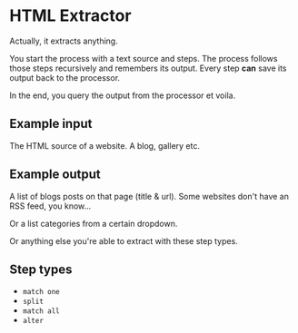
HTML Extractor
====

Actually, it extracts anything.

You start the process with a text source and steps. The process
follows those steps recursively and remembers its output. Every
step **can** save its output back to the processor.

In the end, you query the output from the processor et voila.

Example input
----

The HTML source of a website. A blog, gallery etc.

Example output
---

A list of blogs posts on that page (title & url). Some websites
don't have an RSS feed, you know...

Or a list categories from a certain dropdown.

Or anything else you're able to extract with these step types.

Step types
----

* `match one`
* `split`
* `match all`
* `alter`

